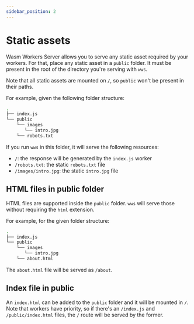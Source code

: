 ```yaml
---
sidebar_position: 2
---
```


# Static assets

Wasm Workers Server allows you to serve any static asset required by your workers. For that, place any static asset in a `public` folder. It must be present in the root of the directory you're serving with `wws`.

Note that all static assets are mounted on `/`, so `public` won't be present in their paths.

For example, given the following folder structure:

```bash
.
├── index.js
└── public
    └── images
       └── intro.jpg
    └── robots.txt
```

If you run `wws` in this folder, it will serve the following resources:

* `/`: the response will be generated by the `index.js` worker
* `/robots.txt`: the static `robots.txt` file
* `/images/intro.jpg`: the static `intro.jpg` file

## HTML files in public folder

HTML files are supported inside the `public` folder. `wws` will serve those without requiring the `html` extension.

For example, for the given folder structure:

```bash
.
├── index.js
└── public
    └── images
       └── intro.jpg
    └── about.html
```

The `about.html` file will be served as `/about`.

## Index file in public

An `index.html` can be added to the `public` folder and it will be mounted in `/`. Note that workers have priority, so if there's an `/index.js` and `/public/index.html` files, the `/` route will be served by the former.